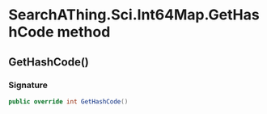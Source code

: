 # SearchAThing.Sci.Int64Map.GetHashCode method
## GetHashCode()
### Signature
```csharp
public override int GetHashCode()
```

